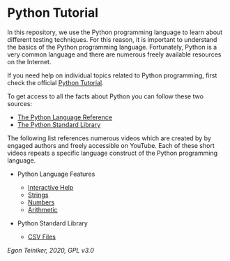 # Python Tutorial

In this repository, we use the Python programming language to learn about different testing techniques.
For this reason, it is important to understand the basics of the Python programming language.
Fortunately, Python is a very common language and there are numerous freely available resources on the Internet.

If you need help on individual topics related to Python programming, first check the official
[Python Tutorial](https://docs.python.org/3/tutorial/index.html).

To get access to all the facts about Python you can follow these two sources:
* [The Python Language Reference](https://docs.python.org/3/reference/index.html)
* [The Python Standard Library](https://docs.python.org/3/library/index.html)

The following list references numerous videos which are created by by engaged authors and freely accessible on YouTube.
Each of these short videos repeats a specific language construct of the Python programming language.

* Python Language Features
  * [Interactive Help](https://youtu.be/BVXv0-1Rcc8)
  * [Strings](https://youtu.be/iAzShkKzpJo)
  * [Numbers](https://youtu.be/_87ASgggEg0)
  * [Arithmetic](https://youtu.be/Aj8FQRIHJSc)


* Python Standard Library
    * [CSV Files](https://youtu.be/Xi52tx6phRU)


*Egon Teiniker, 2020, GPL v3.0*